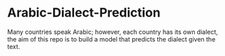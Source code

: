 # Arabic-Dialect-Prediction
Many countries speak Arabic; however, each country has its own dialect, the aim of this repo is to build a model that predicts the dialect given the text.
